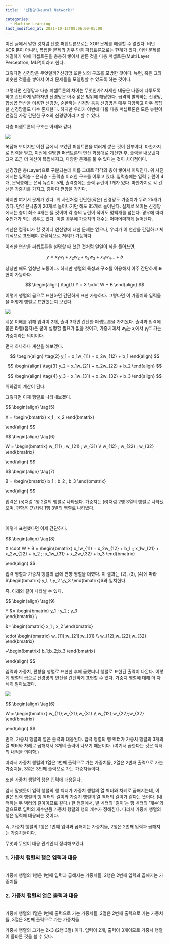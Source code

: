 ```yaml
---
title:  "신경망(Neural Network)"

categories:
  - Machine Learning 
last_modified_at: 2021-10-12T08:06:00-05:00
---
```


이전 글에서 말한 것처럼 단층 퍼셉트론으로는 XOR 문제를 해결할 수 없었다.
비단 XOR 뿐이 아니라, 복잡한 문제의 경우 단층 퍼셉트론으로는 한계가 있다.
이런 문제를 해결하기 위해 퍼셉트론을 층층히 쌓아서 만든 것을 다층 퍼셉트론(Multi Layer Perceptron, MLP)이라고 한다.

그렇다면 신경망은 무엇일까?
신경망 또한 뇌의 구조를 모방한 것이다.
뉴런, 혹은 그와 비슷한 것들을 쌓아서 여러 문제들을 모델링할 수 있도록 하는 것이다.

그렇다면 신경망과 다층 퍼셉트론의 차이는 무엇인가?
자세한 내용은 나중에 다루도록 하고 간단하게 말하자면 신경망은 아주 넓은 범위에 해당한다.
급격히 발화하는 신경망, 합성곱 연산을 이용한 신경망, 순환하는 신경망 등등
신경망은 매우 다양하고 아주 복잡한 신경망들도 다수 존재한다.
하지만 우리가 이번에 다룰 다층 퍼셉트론은 모든 뉴런이 연결된 가장 간단한 구조의 신경망이라고 할 수 있다.

다층 퍼셉트론의 구조는 아래와 같다.

![](/assets/image/neuralnetwork.png)

복잡해 보이지만 이전 글에서 보았던 퍼셉트론을 여러개 쌓은 것이 전부이다.
마찬가지로 입력을 받고, 이전에 설명한 퍼셉트론의 연산 과정대로 계산한 후, 출력을 내보낸다.
그저 조금 더 계산이 복잡해지고, 다양한 문제를 풀 수 있다는 것이 차이점이다. 

신경망은 층(Layer)으로 구분되는데 이름 그대로 각각의 층이 쌓여서 이뤄진다.
위 사진에서는 입력층 - 은닉층 - 출력층 이러한 구조를 이루고 있다.
입력층에는 입력 뉴런이 4개, 은닉층에는 은닉 뉴런이 5개, 출력층에는 출력 뉴런이 1개가 있다.
마찬가지로 각 간선은 가중치를 가지고, 층마다 편향을 가진다.

하지만 여기서 문제가 있다.
위 사진처럼 간단한(작은) 신경망도 가중치가 무려 25개가 있다.
만약 은닉층이 20개로 늘어나기만 해도 85개로 늘어난다.
실제로 쓰이는 신경망에서는 층이 최소 4개는 될 것이며 각 층의 뉴런이 적어도 몇백개를 넘는다. 
경우에 따라 수천개가 되는 경우도 있다.
이럴 경우에 가중치의 개수는 어마어마하게 늘어난다.

계산은 컴퓨터가 할 것이니 연산양에 대한 문제는 없으나, 
우리가 이 연산을 간결하고 체계적으로 표현해야 효율적으로 처리가 가능하다.

이러한 연산을 퍼셉트론을 설명할 때 했던 것처럼 일일이 식을 풀어쓰면,

$$y = x_1w_1 + x_2w_2 + x_3w_3+ x_4w_4 ... + b$$

상상만 해도 엄청난 노동이다. 하지만 행렬의 특성과 구조를 이용해서 아주 간단하게 표현이 가능하다.

$$
\begin{align} 
\tag{1}
Y = X \cdot W + B
\end{align}
$$

이렇게 행렬의 곱으로 표현하면 간단하게 표현 가능하다.
그렇다면 이 가중치와 입력들을 어떻게 행렬로 표현했는지 보겠다.

![](/assets/image/2-3perceptron.png)

쉬운 이해를 위해 입력이 2개, 출력 3개인 간단한 퍼셉트론을 가져왔다.
출력과 입력에 붙은 라벨(첨자)은 굳이 설명할 필요가 없을 것이고,
가중치에서 $w_{ji}$는 $x_i$에서 $y_j$로 가는 가중치라는 의미이다.

먼저 하나하나 계산을 해보겠다.

$$
\begin{align} 
\tag{2}
y_1 = x_1w_{11} + x_2w_{12} + b_1
\end{align}
$$

$$
\begin{align} 
\tag{3}
y_2 = x_1w_{21} + x_2w_{22} + b_2
\end{align}
$$

$$
\begin{align} 
\tag{4}
y_3 = x_1w_{31} + x_2w_{32} + b_3
\end{align}
$$

위와같이 계산이 된다.

그렇다면 이제 행렬로 나타내보겠다.

$$
\begin{align} 
\tag{5}

X = \begin{bmatrix} 
      x_1 \; x_2 
    \end{bmatrix}

\end{align}
$$

$$
\begin{align} 
\tag{6}

W = \begin{bmatrix} 
      w_{11} \; w_{21} \; w_{31} \\\\ 
      w_{12} \; w_{22} \; w_{32} 
    \end{bmatrix}

\end{align}
$$

$$
\begin{align} 
\tag{7}

B = \begin{bmatrix} 
      b_1 \; b_2 \; b_3 
    \end{bmatrix}

\end{align}
$$
 
입력은 (5)처럼 1행 2열의 행렬로 나타냈다. 
가중치는 (6)처럼 2행 3열의 행렬로 나타냈으며, 
편향은 (7)처럼 1행 3열의 행렬로 나타냈다. 

<br/>

이렇게 표현했다면 이제 간단하다. 

$$
\begin{align} 
\tag{8}

X \cdot W + B = \begin{bmatrix} 
                  x_1w_{11} + x_2w_{12} + b_1 \;\; x_1w_{21} + x_2w_{22} + b_2 \;\; x_1w_{31} + x_2w_{32} + b_3 
                \end{bmatrix}

\end{align}
$$

입력 행렬과 가중치 행렬의 곱에 편향 행렬을 더했다. 
이 결과는 (2), (3), (4)에 따라 $\begin{bmatrix} y_1, \;y_2 \;y_3 \end{bmatrix}$와 일치한다.

즉, 아래와 같이 나타낼 수 있다.

$$
\begin{align}
\tag{9}

Y &= \begin{bmatrix} 
      y_1 \; y_2 \; y_3  
    \end{bmatrix} \\ 

  &= \begin{bmatrix} 
      x_1 \; x_2 
    \end{bmatrix} 
  
\cdot \begin{bmatrix} 
        w_{11}\;w_{21}\;w_{31} \\\\ 
        w_{12}\;w_{22}\;w_{32} 
      \end{bmatrix} 

+\begin{bmatrix} 
    b_1\;b_2\;b_3
   \end{bmatrix}

\end{align}
$$

입력과 가중치, 편향을 행렬로 표현한 후에 곱했더니 행렬로 표현된 출력이 나온다.
이렇게 행렬의 곱으로 신경망의 연산을 간단하게 표현할 수 있다.
가중치 행렬에 대해 더 자세히 알아보겠다.

![](/assets/image/2-3perceptron.png)

$$
\begin{align} 
\tag{6}

W = \begin{bmatrix} 
      w_{11}\;w_{21}\;w_{31} \\\\ 
      w_{12}\;w_{22}\;w_{32} 
    \end{bmatrix}

\end{align}
$$

먼저, 가중치 행렬의 열은 출력과 대응된다.
입력 행렬의 행 벡터가 가중치 행렬의 3개의 열 벡터와 차례로 곱해져서 
3개의 출력이 나오기 때문이다. (여기서 곱한다는 것은 벡터의 내적을 의미함.)

따라서 가중치 행렬의 1열은 1번째 출력으로 가는 가중치들, 
2열은 2번째 출력으로 가는 가중치들, 3열은 3번째 출력으로 가는 가중치들이다.

또한 가중치 행렬의 행은 입력에 대응된다.

앞서 말했듯이 입력 행렬의 행 벡터가 가중치 행렬의 열 벡터와 차례로 곱해지는데,
이 말은 입력 행렬의 행 벡터의 길이와 가중치 행렬의 열 벡터의 길이가 같다는 뜻이다. (내적하는 두 벡터의 길이이므로 같다.)
한 행렬에서, 열 벡터의 '길이'는 행 벡터의 '개수'와 같으므로 입력의 개수만큼 가중치 행렬의 행의 개수가 정해진다.
따라서 가중치 행렬의 행은 입력에 대응되는 것이다.

즉, 가중치 행렬의 1행은 1번째 입력과 곱해지는 가중치들, 2행은 2번째 입력과 곱해지는 가중치들이다.

무엇과 무엇이 대응 관계인지 정리해보겠다.

### 1. 가중치 행렬의 행은 입력과 대응
<br/>
가중치 행렬의 1행은 1번째 입력과 곱해지는 가중치들, 2행은 2번째 입력과 곱해지는 가중치들

### 2. 가중치 행렬의 열은 출력과 대응
<br/>
가중치 행렬의 1열은 1번째 출력으로 가는 가중치들, 2열은 2번째 출력으로 가는 가중치들, 3열은 3번째 출력으로 가는 가중치들

가중치 행렬의 크기는 2×3 (2행 3열) 이다.
입력이 2개, 출력이 3개이므로 가중치 행렬이 올바른 것을 볼 수 있다.

 





